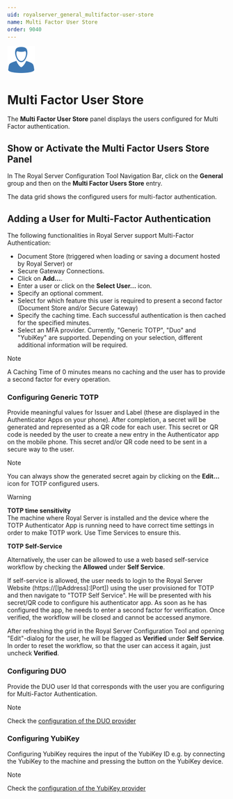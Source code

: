 ```yaml
---
uid: royalserver_general_multifactor-user-store
name: Multi Factor User Store
order: 9040
---
```


<img src="/r2023/images/RoyalServer/Svg/SVG_Permissions_32.svg" class="icon-left icon-lg" alt="" />

# Multi Factor User Store

The **Multi Factor User Store** panel displays the users configured for Multi Factor authentication.

## Show or Activate the Multi Factor Users Store Panel

In The Royal Server Configuration Tool Navigation Bar, click on the **General** group and then on the **Multi Factor Users Store** entry.

The data grid shows the configured users for multi-factor authentication.

## Adding a User for Multi-Factor Authentication

The following functionalities in Royal Server support Multi-Factor Authentication:

- Document Store (triggered when loading or saving a document hosted by Royal Server) or
- Secure Gateway Connections.
- Click on **Add...**.
- Enter a user or click on the **Select User...** icon.
- Specify an optional comment.
- Select for which feature this user is required to present a second factor (Document Store and/or Secure Gateway)
- Specify the caching time. Each successful authentication is then cached for the specified minutes.
- Select an MFA provider. Currently, "Generic TOTP", "Duo" and "YubiKey" are supported. Depending on your selection, different additional information will be required.

> [!NOTE]
> A Caching Time of 0 minutes means no caching and the user has to provide a second factor for every operation.

### Configuring Generic TOTP

Provide meaningful values for Issuer and Label (these are displayed in the Authenticator Apps on your phone).
After completion, a secret will be generated and represented as a QR code for each user. This secret or QR code is needed by the user to create a new entry in the Authenticator app on the mobile phone. This secret and/or QR code need to be sent in a secure way to the user.

> [!NOTE]
> You can always show the generated secret again by clicking on the **Edit...** icon for TOTP configured users.

> [!WARNING]  
> **TOTP time sensitivity**  
> The machine where Royal Server is installed and the device where the TOTP Authenticator App is running need to have correct time settings in order to make TOTP work. Use Time Services to ensure this.

**TOTP Self-Service**

Alternatively, the user can be allowed to use a web based self-service workflow by checking the **Allowed** under **Self Service**.

If self-service is allowed, the user needs to login to the Royal Server Website (https://[IpAddress]:[Port]) using the user provisioned for TOTP and then navigate to "TOTP Self Service". He will be presented with his secret/QR code to configure his authenticator app. As soon as he has configured the app, he needs to enter a second factor for verification. Once verified, the workflow will be closed and cannot be accessed anymore.

After refreshing the grid in the Royal Server Configuration Tool and opening "Edit"-dialog for the user, he will be flagged as **Verified** under **Self Service**. In order to reset the workflow, so that the user can access it again, just uncheck **Verified**.

### Configuring DUO

Provide the DUO user Id that corresponds with the user you are configuring for Multi-Factor Authentication.

> [!NOTE]
> Check the [configuration of the DUO provider](./mfa.md#duo)

### Configuring YubiKey

Configuring YubiKey requires the input of the YubiKey ID e.g. by connecting the YubiKey to the machine and pressing the button on the YubiKey device.

> [!NOTE]
> Check the [configuration of the YubiKey provider](./mfa.md#yubikey)
